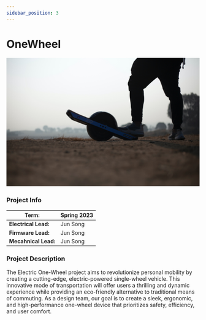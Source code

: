 ```yaml
---
sidebar_position: 3
---
```


# OneWheel

![OneWheel](./img/electric_onewheel.jpg)

### Project Info

| **Term:** | Spring 2023 |
| -------------------- | --------------------------------------------------------------------------|
| **Electrical Lead:**       | Jun Song |
| **Firmware Lead:** | Jun Song |
| **Mecahnical Lead:** | Jun Song |

### Project Description

The Electric One-Wheel project aims to revolutionize personal mobility by creating a cutting-edge, electric-powered single-wheel vehicle. This innovative mode of transportation will offer users a thrilling and dynamic experience while providing an eco-friendly alternative to traditional means of commuting. As a design team, our goal is to create a sleek, ergonomic, and high-performance one-wheel device that prioritizes safety, efficiency, and user comfort.